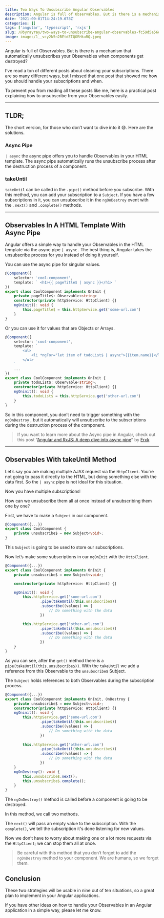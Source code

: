 ```yaml
---
title: Two Ways To Unsubscribe Angular Observables
description: Angular is full of Observables. But is there is a mechanism that automatically unsubscribes your Observables when components get destroyed? Yes there is! You can use the async pipe or the takeUnitl method.
date: '2021-09-01T14:24:19.678Z'
categories: []
tags: ['angular', 'typescript', 'rxjs']
slug: /@byrayray/two-ways-to-unsubscribe-angular-observables-fc59d5a56dae
image: images/1__vcy2k5n2BEtdZIQORHkuRQ.jpeg
---
```


Angular is full of Observables. But is there is a mechanism that automatically unsubscribes your Observables when components get destroyed?

I’ve read a ton of different posts about cleaning your subscriptions. There are so many different ways, but I missed that one post that showed me how you should handle your subscriptions and when.

To prevent you from reading all these posts like me, here is a practical post explaining how to unsubscribe from your Observables easily.

---

## TLDR;

The short version, for those who don’t want to dive into it 😅. Here are the solutions.

### Async Pipe

`| async` the async pipe offers you to handle Observables in your HTML template. The async pipe automatically runs the unsubscribe process after the destruction process of a component.

### takeUntil

`takeUntil` can be called in the `.pipe()` method before you subscribe. With this method, you can add your subscription to a `Subject`. If you have a few subscriptions in it, you can unsubscribe it in the `ngOnDestroy` event with the `.next()` and `.complete()` methods.

---

## Observables In A HTML Template With Async Pipe

Angular offers a simple way to handle your Observables in the HTML template via the async pipe `| async` . The best thing is, Angular takes the unsubscribe process for you instead of doing it yourself.

You can use the async pipe for singular values.

```ts [async-pipe.component.ts]
@Component({
	selector: 'cool-component',
	template: ` <h1>{{ pageTitle$ | async }}</h1> `
})
export class CoolComponent implements OnInit {
	private pageTitle$: Observable<string>
	constructor(private httpService: HttpClient) {}
	ngOninit(): void {
		this.pageTitle$ = this.httpService.get('some-url.com')
	}
}
```

Or you can use it for values that are Objects or Arrays.

```ts [async-pipe.component.ts]
@Component({
    selector: 'cool-component',
    template: `
        <ul>
            <li *ngFor="let item of todoList$ | async">{{item.name}}</li>
        </ul>
    `
    ...
})
export class CoolComponent implements OnInit {
    private todoList$: Observable<string>;
    constructor(private httpService: HttpClient) {}
    ngOninit(): void {
        this.todoList$ = this.httpService.get('other-url.com')
    }
}
```

So in this component, you don’t need to trigger something with the `ngOnDestroy` , but it automatically will unsubscribe to the subscriptions during the destruction process of the component.

> If you want to learn more about the Async pipe in Angular, check out this post “[Angular and RxJS: A deep dive into async pipe](/blog/when-to-use-rxjs-subject-behavioursubject-replaysubject-asyncsubject-or-void-subject-in-angular-c2e9db61b4a0)” by [Erxk](https://erxk.medium.com/)

---

## Observables With takeUntil Method

Let’s say you are making multiple AJAX request via the `HttpClient`. You're not going to pass it directly to the HTML, but doing something else with the data first. So the `| async` pipe is not ideal for this situation.

Now you have multiple subscriptions!

How can we unsubscribe them all at once instead of unsubscribing them one by one?

First, we have to make a `Subject` in our component.

```ts [subject.component.ts]
@Component({...})
export class CoolComponent {
    private unsubscribe$ = new Subject<void>;
}
```

This `Subject` is going to be used to store our subscriptions.

Now let’s make some subscriptions in our `ngOnInit` with the `HttpClient`.

```ts [subject-httpclient.component.ts]
@Component({...})
export class CoolComponent implements OnInit {
    private unsubscribe$ = new Subject<void>;

    constructor(private httpService: HttpClient) {}

    ngOninit(): void {
        this.httpService.get('some-url.com')
                .pipe(takeUntil(this.unsubscribe$))
                .subscribe((values) => {
                    // Do something with the data
                })

        this.httpService.get('other-url.com')
                .pipe(takeUntil(this.unsubscribe$))
                .subscribe((values) => {
                    // Do something with the data
                })
    }
}
```

As you can see, after the `get()` method there is a `pipe(takeUntil(this.unsubscribe$))`. With the `takeUntil` we add a reference from this Observable to the `unsubscribe$` Subject.

The `Subject` holds references to both Observables during the subscription process.

```ts [subject-httpclient.component.ts]
@Component({...})
export class CoolComponent implements OnInit, OnDestroy {
    private unsubscribe$ = new Subject<void>;
    constructor(private httpService: HttpClient) {}
    ngOninit(): void {
        this.httpService.get('some-url.com')
                .pipe(takeUntil(this.unsubscribe$))
                .subscribe((values) => {
                    // Do something with the data
                })
        
        this.httpService.get('other-url.com')
                .pipe(takeUntil(this.unsubscribe$))
                .subscribe((values) => {
                    // Do something with the data
                })
    }
    ngOnDestroy(): void {
        this.unsubscribe$.next();
        this.unsubscribe$.complete();
    }
}
```

The `ngOnDestroy()` method is called before a component is going to be destroyed.

In this method, we call two methods.

The `next()` will pass an empty value to the subscription. With the `complete()`, we tell the subscription it's done listening for new values.

Now we don’t have to worry about making one or a lot more requests via the `HttpClient`; we can stop them all at once.

> Be careful with this method that you don’t forget to add the `ngOnDestroy` method to your component. We are humans, so we forget them.

## Conclusion

These two strategies will be usable in nine out of ten situations, so a great plan to implement in your Angular applications.

If you have other ideas on how to handle your Observables in an Angular application in a simple way, please let me know.

